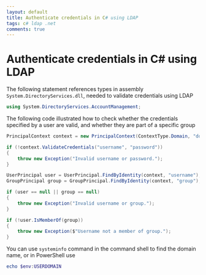 ```yaml
---
layout: default
title: Authenticate credentials in C# using LDAP
tags: c# ldap .net
comments: true
---
```

# Authenticate credentials in C# using LDAP

The following statement references types in assembly `System.DirectoryServices.dll`, needed to validate credentials using LDAP

```c#
using System.DirectoryServices.AccountManagement;
```

The following code illustrated how to check whether the credentials specified by a user are valid, and whether they are part of a specific group

```c#
PrincipalContext context = new PrincipalContext(ContextType.Domain, "domain name or ip address", "username", "password");

if (!context.ValidateCredentials("username", "password"))
{
    throw new Exception("Invalid username or password.");
}

UserPrincipal user = UserPrincipal.FindByIdentity(context, "username");
GroupPrincipal group = GroupPrincipal.FindByIdentity(context, "group");

if (user == null || group == null)
{
    throw new Exception("Invalid username or group.");
}

if (!user.IsMemberOf(group))
{
    throw new Exception($"Username not a member of group.");
}
```

You can use `systeminfo` command in the command shell to find the domain name, or in PowerShell use

```powershell
echo $env:USERDOMAIN
```
